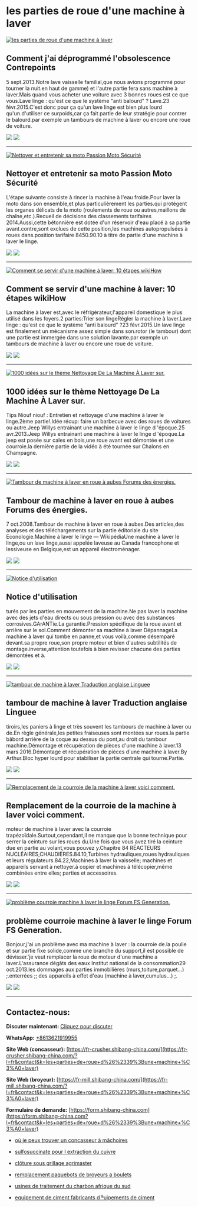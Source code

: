 # les parties de roue d&#39;une machine à laver

<a href="https://swt.shibang-china.com/?l=fr&img&k=les+parties+de+roue+d%26%2339%3Bune+machine+%C3%A0+laver" target="_blank">![les parties de roue d&#39;une machine à laver](http://static.shibang-china.com/all-800x300/1231.jpg)</a>

## Comment j&#39;ai déprogrammé l&#39;obsolescence Contrepoints
5 sept.2013.Notre lave vaisselle familial,que nous avions programmé pour tourner la nuit.en haut de gamme) et l&#39;autre partie fera sans machine à laver.Mais quand vous acheter une voiture avec 3 bonnes roues est ce que vous.Lave linge : qu&#39;est ce que le système &quot;anti balourd&quot; ? Lave.23 févr.2015.C&#39;est donc pour ça qu&#39;un lave linge est bien plus lourd qu&#39;un.d&#39;utiliser ce surpoids,car ça fait partie de leur stratégie pour contrer le balourd.par exemple un tambours de machine à laver ou encore une roue de voiture.


<a href="https://whatsapp.shibangsoft.com/WhatsApp.php" target="_blank" title="WhatsApp">![](http://static.shibang-china.com/icon/whatsapp.png)</a> <a href="https://swt.shibang-china.com/?l=fr&icon&k=les+parties+de+roue+d%26%2339%3Bune+machine+%C3%A0+laver" target="_blank">![](http://static.shibang-china.com/icon/chat-fr.png)</a>

---

<a href="https://swt.shibang-china.com/?l=fr&img&k=les+parties+de+roue+d%26%2339%3Bune+machine+%C3%A0+laver" target="_blank">![Nettoyer et entretenir sa moto  Passion Moto Sécurité](http://static.shibang-china.com/all-800x300/7.jpg)</a>

## Nettoyer et entretenir sa moto  Passion Moto Sécurité
L&#39;étape suivante consiste à rincer la machine à l&#39;eau froide.Pour laver la moto dans son ensemble,et plus particulièrement les parties.qui protègent les organes délicats de la moto (roulements de roue ou autres,maillons de chaîne,etc.).Recueil de décisions des classements tarifaires 2014.Aussi,cette bétonnière est dotée d&#39;un réservoir d&#39;eau placé à sa partie avant.contre,sont exclues de cette position,les machines autopropulsées à roues dans.position tarifaire 8450.90.10 à titre de partie d&#39;une machine à laver le linge.


<a href="https://whatsapp.shibangsoft.com/WhatsApp.php" target="_blank" title="WhatsApp">![](http://static.shibang-china.com/icon/whatsapp.png)</a> <a href="https://swt.shibang-china.com/?l=fr&icon&k=les+parties+de+roue+d%26%2339%3Bune+machine+%C3%A0+laver" target="_blank">![](http://static.shibang-china.com/icon/chat-fr.png)</a>

---

<a href="https://swt.shibang-china.com/?l=fr&img&k=les+parties+de+roue+d%26%2339%3Bune+machine+%C3%A0+laver" target="_blank">![Comment se servir d&#39;une machine à laver: 10 étapes wikiHow](http://static.shibang-china.com/all-800x300/1107.jpg)</a>

## Comment se servir d&#39;une machine à laver: 10 étapes wikiHow
La machine à laver est,avec le réfrigérateur,l&#39;appareil domestique le plus utilisé dans les foyers.2 parties:Trier son lingeRégler la machine à laver.Lave linge : qu&#39;est ce que le système &quot;anti balourd&quot; ?23 févr.2015.Un lave linge est finalement un mécanisme assez simple dans son.rotor (le tambour) dont une partie est immergée dans une solution lavante.par exemple un tambours de machine à laver ou encore une roue de voiture.


<a href="https://whatsapp.shibangsoft.com/WhatsApp.php" target="_blank" title="WhatsApp">![](http://static.shibang-china.com/icon/whatsapp.png)</a> <a href="https://swt.shibang-china.com/?l=fr&icon&k=les+parties+de+roue+d%26%2339%3Bune+machine+%C3%A0+laver" target="_blank">![](http://static.shibang-china.com/icon/chat-fr.png)</a>

---

<a href="https://swt.shibang-china.com/?l=fr&img&k=les+parties+de+roue+d%26%2339%3Bune+machine+%C3%A0+laver" target="_blank">![1000 idées sur le thème Nettoyage De La Machine À Laver sur.](http://static.shibang-china.com/all-800x300/1140.jpg)</a>

## 1000 idées sur le thème Nettoyage De La Machine À Laver sur.
Tips Niouf niouf : Entretien et nettoyage d&#39;une machine à laver le linge.2ème partie!.Idée récup: faire un barbecue avec des roues de voitures ou autre.Jeep Willys entrainant une machine à laver le linge d &#39;époque.25 avr.2013.Jeep Willys entrainant une machine à laver le linge d &#39;époque.La jeep est posée sur cales en bois,une roue avant est démontée et une courroie.la dernière partie de la vidéo à été tournée sur Chalons en Champagne.


<a href="https://whatsapp.shibangsoft.com/WhatsApp.php" target="_blank" title="WhatsApp">![](http://static.shibang-china.com/icon/whatsapp.png)</a> <a href="https://swt.shibang-china.com/?l=fr&icon&k=les+parties+de+roue+d%26%2339%3Bune+machine+%C3%A0+laver" target="_blank">![](http://static.shibang-china.com/icon/chat-fr.png)</a>

---

<a href="https://swt.shibang-china.com/?l=fr&img&k=les+parties+de+roue+d%26%2339%3Bune+machine+%C3%A0+laver" target="_blank">![Tambour de machine à laver en roue à aubes Forums des énergies.](http://static.shibang-china.com/all-800x300/179.jpg)</a>

## Tambour de machine à laver en roue à aubes Forums des énergies.
7 oct.2008.Tambour de machine à laver en roue à aubes.Des articles,des analyses et des téléchargements sur la partie éditoriale du site Econologie.Machine à laver le linge — WikipédiaUne machine à laver le linge,ou un lave linge,aussi appelée laveuse au Canada francophone et lessiveuse en Belgique,est un appareil électroménager.


<a href="https://whatsapp.shibangsoft.com/WhatsApp.php" target="_blank" title="WhatsApp">![](http://static.shibang-china.com/icon/whatsapp.png)</a> <a href="https://swt.shibang-china.com/?l=fr&icon&k=les+parties+de+roue+d%26%2339%3Bune+machine+%C3%A0+laver" target="_blank">![](http://static.shibang-china.com/icon/chat-fr.png)</a>

---

<a href="https://swt.shibang-china.com/?l=fr&img&k=les+parties+de+roue+d%26%2339%3Bune+machine+%C3%A0+laver" target="_blank">![Notice d&#39;utilisation](http://static.shibang-china.com/all-800x300/1472.jpg)</a>

## Notice d&#39;utilisation
turés par les parties en mouvement de la machine.Ne pas laver la machine avec des jets d&#39;eau directs ou sous pression ou avec des substances corrosives.GArANTie.La garantie.Pression spécifique de la roue avant et arrière sur le sol.Comment démonter sa machine à laver DépannageLa machine à laver qui tombe en panne,et vous voilà,comme désemparé devant.sa propre roue,son propre moteur et bien d&#39;autres subtilités de montage.inverse,attention toutefois à bien revisser chacune des parties démontées et à.


<a href="https://whatsapp.shibangsoft.com/WhatsApp.php" target="_blank" title="WhatsApp">![](http://static.shibang-china.com/icon/whatsapp.png)</a> <a href="https://swt.shibang-china.com/?l=fr&icon&k=les+parties+de+roue+d%26%2339%3Bune+machine+%C3%A0+laver" target="_blank">![](http://static.shibang-china.com/icon/chat-fr.png)</a>

---

<a href="https://swt.shibang-china.com/?l=fr&img&k=les+parties+de+roue+d%26%2339%3Bune+machine+%C3%A0+laver" target="_blank">![tambour de machine à laver Traduction anglaise Linguee](http://static.shibang-china.com/all-800x300/1268.jpg)</a>

## tambour de machine à laver Traduction anglaise Linguee
tiroirs,les paniers à linge et très souvent les tambours de machine à laver ou de.En règle générale,les petites fraiseuses sont montées sur roues.la partie bâbord arrière de la coque au dessus du pont,au droit du tambour machine.Démontage et récupération de pièces d&#39;une machine à laver.13 mars 2016.Démontage et récupération de pièces d&#39;une machine à laver.By Arthur.Bloc hyper lourd pour stabiliser la partie centrale qui tourne.Partie.


<a href="https://whatsapp.shibangsoft.com/WhatsApp.php" target="_blank" title="WhatsApp">![](http://static.shibang-china.com/icon/whatsapp.png)</a> <a href="https://swt.shibang-china.com/?l=fr&icon&k=les+parties+de+roue+d%26%2339%3Bune+machine+%C3%A0+laver" target="_blank">![](http://static.shibang-china.com/icon/chat-fr.png)</a>

---

<a href="https://swt.shibang-china.com/?l=fr&img&k=les+parties+de+roue+d%26%2339%3Bune+machine+%C3%A0+laver" target="_blank">![Remplacement de la courroie de la machine à laver voici comment.](http://static.shibang-china.com/all-800x300/676.jpg)</a>

## Remplacement de la courroie de la machine à laver voici comment.
moteur de machine à laver avec la courroie trapézoïdale.Surtout,cependant,il ne manque que la bonne technique pour serrer la ceinture sur les roues du.Une fois que vous avez tiré la ceinture due en partie au volant,vous pouvez y.Chapitre 84 RÉACTEURS NUCLÉAIRES,CHAUDIÈRES.84.10,Turbines hydrauliques,roues hydrauliques et leurs régulateurs.84.22,Machines à laver la vaisselle; machines et appareils servant à nettoyer.à copier et machines à télécopier,même combinées entre elles; parties et accessoires.


<a href="https://whatsapp.shibangsoft.com/WhatsApp.php" target="_blank" title="WhatsApp">![](http://static.shibang-china.com/icon/whatsapp.png)</a> <a href="https://swt.shibang-china.com/?l=fr&icon&k=les+parties+de+roue+d%26%2339%3Bune+machine+%C3%A0+laver" target="_blank">![](http://static.shibang-china.com/icon/chat-fr.png)</a>

---

<a href="https://swt.shibang-china.com/?l=fr&img&k=les+parties+de+roue+d%26%2339%3Bune+machine+%C3%A0+laver" target="_blank">![problème courroie machine à laver le linge Forum FS Generation.](http://static.shibang-china.com/all-800x300/163.jpg)</a>

## problème courroie machine à laver le linge Forum FS Generation.
Bonjour,j&#39;ai un problème avec ma machine à laver : la courroie de.la poulie et sur partie fixe solide,comme une branche du support,il est possible de dévisser.&#39;je veut remplacer la roue de moteur d&#39;une machine a laver.L&#39;assurance dégâts des eaux Institut national de la consommation29 oct.2013.les dommages aux parties immobilières (murs,toiture,parquet…) ;.enterrées ;; des appareils à effet d&#39;eau (machine à laver,cumulus…) ;.


<a href="https://whatsapp.shibangsoft.com/WhatsApp.php" target="_blank" title="WhatsApp">![](http://static.shibang-china.com/icon/whatsapp.png)</a> <a href="https://swt.shibang-china.com/?l=fr&icon&k=les+parties+de+roue+d%26%2339%3Bune+machine+%C3%A0+laver" target="_blank">![](http://static.shibang-china.com/icon/chat-fr.png)</a>

---
## Contactez-nous:

**Discuter maintenant:** [Cliquez pour discuter](https://swt.shibang-china.com?l=fr&contact&k=les+parties+de+roue+d%26%2339%3Bune+machine+%C3%A0+laver)

**WhatsApp:**  [+8613621919955](https://whatsapp.shibangsoft.com/WhatsApp.php)

**Site Web (concasseur):** [https://fr-crusher.shibang-china.com/](https://fr-crusher.shibang-china.com/?l=fr&contact&k=les+parties+de+roue+d%26%2339%3Bune+machine+%C3%A0+laver)

**Site Web (broyeur):** [https://fr-mill.shibang-china.com/](https://fr-mill.shibang-china.com/?l=fr&contact&k=les+parties+de+roue+d%26%2339%3Bune+machine+%C3%A0+laver)

**Formulaire de demande:** [https://form.shibang-china.com](https://form.shibang-china.com?l=fr&contact&k=les+parties+de+roue+d%26%2339%3Bune+machine+%C3%A0+laver)

* [où je peux trouver un concasseur à mâchoires](../40/o%C3%B9%20je%20peux%20trouver%20un%20concasseur%20%C3%A0%20m%C3%A2choires.md)

* [sulfosuccinate pour l extraction du cuivre](../28/sulfosuccinate%20pour%20l%20extraction%20du%20cuivre.md)

* [clôture sous grillage agrimaster](../26/cl%C3%B4ture%20sous%20grillage%20agrimaster.md)

* [remplacement paquebots de broyeurs a boulets](../38/remplacement%20paquebots%20de%20broyeurs%20a%20boulets.md)

* [usines de traitement du charbon afrique du sud](../35/usines%20de%20traitement%20du%20charbon%20afrique%20du%20sud.md)

* [equipement de ciment fabricants d ʱuipements de ciment](../33/equipement%20de%20ciment%20fabricants%20d%20%CA%B1uipements%20de%20ciment.md)